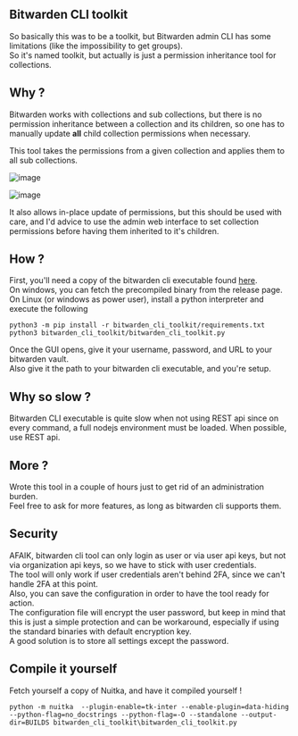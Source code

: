 ## Bitwarden CLI toolkit

So basically this was to be a toolkit, but Bitwarden admin CLI has some limitations (like the impossibility to get groups).   
So it's named toolkit, but actually is just a permission inheritance tool for collections.

## Why ?

Bitwarden works with collections and sub collections, but there is no permission inheritance between a collection and its children, so one has to manually update __all__ child collection permissions when necessary.

This tool takes the permissions from a given collection and applies them to all sub collections.

![image](https://github.com/user-attachments/assets/8300756a-3edf-4094-a12e-288e892d4150)

![image](https://github.com/user-attachments/assets/e5a41607-88b8-4da1-8d1f-07a1a2fb3ca5)

It also allows in-place update of permissions, but this should be used with care, and I'd advice to use the admin web interface to set collection permissions before having them inherited to it's children.

## How ?

First, you'll need a copy of the bitwarden cli executable found [here](https://bitwarden.com/download/#downloads-command-line-interface).   
On windows, you can fetch the precompiled binary from the release page.   
On Linux (or windows as power user), install a python interpreter and execute the following
```
python3 -m pip install -r bitwarden_cli_toolkit/requirements.txt
python3 bitwarden_cli_toolkit/bitwarden_cli_toolkit.py
```

Once the GUI opens, give it your username, password, and URL to your bitwarden vault.   
Also give it the path to your bitwarden cli executable, and you're setup.

## Why so slow ?

Bitwarden CLI executable is quite slow when not using REST api since on every command, a full nodejs environment must be loaded. When possible, use REST api.

## More ?

Wrote this tool in a couple of hours just to get rid of an administration burden.  
Feel free to ask for more features, as long as bitwarden cli supports them.

## Security

AFAIK, bitwarden cli tool can only login as user or via user api keys, but not via organization api keys, so we have to stick with user credentials.   
The tool will only work if user credentials aren't behind 2FA, since we can't handle 2FA at this point.   
Also, you can save the configuration in order to have the tool ready for action.   
The configuration file will encrypt the user password, but keep in mind that this is just a simple protection and can be workaround, especially if using the standard binaries with default encryption key.   
A good solution is to store all settings except the password.


## Compile it yourself

Fetch yourself a copy of Nuitka, and have it compiled yourself !
```
python -m nuitka  --plugin-enable=tk-inter --enable-plugin=data-hiding --python-flag=no_docstrings --python-flag=-O --standalone --output-dir=BUILDS bitwarden_cli_toolkit\bitwarden_cli_toolkit.py
```
